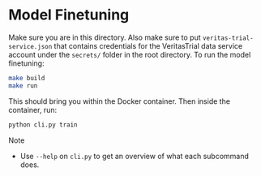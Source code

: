 # Model Finetuning

Make sure you are in this directory. Also make sure to put `veritas-trial-service.json` that contains credentials for the VeritasTrial data service account under the `secrets/` folder in the root directory. To run the model finetuning:

```bash
make build
make run
```

This should bring you within the Docker container. Then inside the container, run:

```bash
python cli.py train
```

> [!NOTE]
> - Use `--help` on `cli.py` to get an overview of what each subcommand does.
